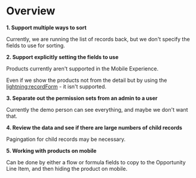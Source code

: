 # Overview

**1. Support multiple ways to sort**

Currently, we are running the list of records back, but we don't specify the fields to use for sorting.

**2. Support explicitly setting the fields to use**

Products currently aren't supported in the Mobile Experience.

Even if we show the products not from the detail but by using the [lightning:recordForm](https://developer.salesforce.com/docs/component-library/bundle/lightning:recordForm/documentation) - it isn't supported.

**3. Separate out the permission sets from an admin to a user**

Currently the demo person can see everything, and maybe we don't want that.

**4. Review the data and see if there are large numbers of child records**

Pagingation for child records may be necessary.

**5. Working with products on mobile**

Can be done by either a flow or formula fields to copy to the Opportunity Line Item, and then hiding the product on mobile.